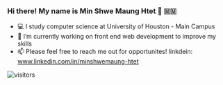 ### Hi there! My name is Min Shwe Maung Htet 👋 :myanmar:
- 💻 I study computer science at University of Houston - Main Campus
- 🔭 I’m currently working on front end web development to improve my skills
- 📫 Please feel free to reach me out for opportunites! linkdein: www.linkedin.com/in/minshwemaung-htet

![visitors](https://visitor-badge.laobi.icu/badge?page_id=minshwemaunghtet.minshwemaunghtet)
